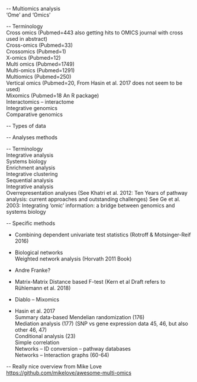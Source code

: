 -- Multiomics analysis   
‘Ome’ and ‘Omics’  

-- Terminology  
Cross omics (Pubmed=443 also getting hits to OMICS journal with cross used in abstract)  
Cross-omics (Pubmed=33)  
Crossomics (Pubmed=1)  
X-omics (Pubmed=12)  
Multi omics (Pubmed=1749)  
Multi-omics (Pubmed=1291)  
Multiomics (Pubmed=250)  
Vertical omics (Pubmed=20, From Hasin et al. 2017 does not seem to be used)  
Mixomics (Pubmed=18 An R package)  
Interactomics – interactome  
Integrative genomics  
Comparative genomics  

-- Types of data

-- Analyses methods

-- Terminology  
Integrative analysis  
Systems biology  
Enrichment analysis  
Integrative clustering  
Sequential analysis  
Integrative analysis  
Overrepresentation analyses (See Khatri et al. 2012: Ten Years of pathway analysis: current approaches and outstanding challenges)
See Ge et al. 2003: Integrating ‘omic’ information: a bridge between genomics and systems biology

-- Specific methods  
- Combining dependent univariate test statistics (Rotroff & Motsinger-Reif 2016)
  
- Biological networks  
Weighted network analysis (Horvath 2011 Book)

- Andre Franke?

- Matrix-Matrix Distance based F-test (Kern et al Draft refers to Rühlemann et al. 2018)

- Diablo – Mixomics

- Hasin et al. 2017  
Summary data-based Mendelian randomization (176)  
Mediation analysis (177) (SNP vs gene expression data 45, 46, but also other 46, 47)  
Conditional analysis (23)  
Simple correlation  
Networks – ID conversion – pathway databases  
Networks – Interaction graphs (60-64)  

-- Really nice overview from Mike Love  
https://github.com/mikelove/awesome-multi-omics




